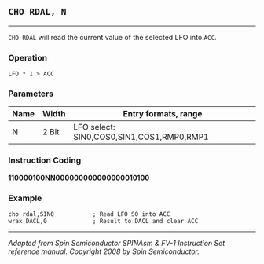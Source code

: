 ## `CHO RDAL, N`

------------------

`CHO RDAL` will read the current value of the selected LFO into `ACC`.

### Operation
`LFO * 1 ­> ACC`

### Parameters
| Name  | Width | Entry formats, range                |
|-------|-------|-------------------------------------|
| N     | 2 Bit | LFO select: SIN0,COS0,SIN1,COS1,RMP0,RMP1|

### Instruction Coding
**110000100NN000000000000000010100**

### Example
```assembly
cho rdal,SIN0           ; Read LFO S0 into ACC
wrax DACL,0             ; Result to DACL and clear ACC
```

------------------
*Adapted from Spin Semiconductor SPINAsm & FV-1 Instruction Set reference manual. Copyright 2008 by Spin Semiconductor.*
